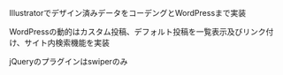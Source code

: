 Illustratorでデザイン済みデータをコーデングとWordPressまで実装

WordPressの動的はカスタム投稿、デフォルト投稿を一覧表示及びリンク付け、サイト内検索機能を実装

jQueryのプラグインはswiperのみ
